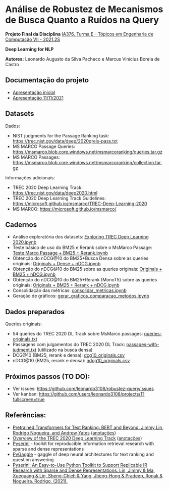 # Análise de Robustez de Mecanismos de Busca Quanto a Ruídos na Query

**Projeto Final da Disciplina**  [IA376, Turma E - Tópicos em Engenharia de Computação VII - 2021.2S](https://www.dac.unicamp.br/portal/caderno-de-horarios/2021/2/S/P/FEEC/IA376)

**Deep Learning for NLP**

**Autores:** Leonardo Augusto da Silva Pacheco e  Marcus Vinícius Borela de Castro

## Documentação do projeto
* [Apresentação inicial](https://docs.google.com/presentation/d/1ABkHVwfJ2r5Sga0m-WXv1LlMiF9o8vpB7wpiZ8N5Oa8/edit?usp=sharing)
* [Apresentação 11/11/2021](https://github.com/leonardo3108/robustez-query/blob/main/docs/Apresenta%C3%A7%C3%A3o%202%20-%2020211111.pptx)

## Datasets
Dados:
* NIST judgments for the Passage Ranking task: https://trec.nist.gov/data/deep/2020qrels-pass.txt
* MS MARCO Passage Queries: https://msmarco.blob.core.windows.net/msmarcoranking/queries.tar.gz
* MS MARCO Passages: https://msmarco.blob.core.windows.net/msmarcoranking/collection.tar.gz

Informações adicionais:
* TREC 2020 Deep Learning Track: https://trec.nist.gov/data/deep2020.html
* TREC 2020 Deep Learning Track Guidelines: https://microsoft.github.io/msmarco/TREC-Deep-Learning-2020
* MS MARCO: https://microsoft.github.io/msmarco/

## Cadernos
* Análise exploratória dos datasets: [Exploring TREC Deep Learning 2020.ipynb](https://github.com/leonardo3108/robustez-query/blob/main/code/Exploring%20TREC%20Deep%20Learning%202020.ipynb)
* Teste básico de uso do BM25 e Rerank sobre o MsMarco Passage: [Teste Marco Passage + BM25 + Rerank.ipynb](https://github.com/leonardo3108/robustez-query/blob/main/code/Teste%20Marco%20Passage%20+%20BM25%20+%20Rerank.ipynb)
* Obtenção do nDCG@10 do BM25+Busca Densa sobre as queries originais: [Originals + Dense + nDCG.ipynb](https://github.com/leonardo3108/robustez-query/blob/main/code/gerar_dcg10_por_dense_retrieval_base_passagens_com_julgamento_local.ipynb)
* Obtenção do nDCG@10 do BM25 sobre as queries originais: [Originals + BM25 + nDCG.ipynb](https://github.com/leonardo3108/robustez-query/blob/main/code/Originals%20%2B%20BM25%20%2B%20nDCG.ipynb)
* Obtenção do nDCG@10 do BM25+Rerank (MonoT5) sobre as queries originais: [Originals + BM25 + Rerank + nDCG.ipynb](https://github.com/leonardo3108/robustez-query/blob/main/code/Originals%20%2B%20BM25%20%2B%20Rerank%20%2B%20nDCG.ipynb)
* Consolidação das métricas: [consolidar_metricas.ipynb](https://github.com/leonardo3108/robustez-query/blob/main/code/consolidar_metricas.ipynb)
* Geração de gráficos: [gerar_graficos_comparacao_metodos.ipynb](https://github.com/leonardo3108/robustez-query/blob/main/code/gerar_graficos_comparacao_metodos.ipynb)

## Dados preparados
Queries originais:
* 54 queries do TREC 2020 DL Track sobre MsMarco passages: [queries-originals.txt](https://github.com/leonardo3108/robustez-query/blob/main/data/queries-originals.txt)
* Passagens com julgamentos do TREC 2020 DL Track: [passages-with-judment.txt](https://raw.githubusercontent.com/leonardo3108/robustez-query/main/data/passages-with-judment.txt) (utilizado na busca densa)
* DCG@10 (BM25, rerank e densa): [dcg10_originals.csv](https://github.com/leonardo3108/robustez-query/blob/main/data/dcg10_originals.csv)
* nDCG@10 (BM25, rerank e densa): [ndcg10_originals.csv](https://github.com/leonardo3108/robustez-query/blob/main/data/ndcg10_originals.csv)

## Próximos passos (TO DO):
- Ver issues: https://github.com/leonardo3108/robustez-query/issues
- Ver kanban: https://github.com/users/leonardo3108/projects/1?fullscreen=true

## Referências:
* [Pretrained Transformers for Text Ranking: BERT and Beyond. Jimmy Lin, Rodrigo Nogueira, and Andrew Yates](https://arxiv.org/abs/2010.06467) ([anotações](https://github.com/leonardo3108/robustez-query/blob/main/docs/references/Pretrained%20Transformers%20for%20Text%20Ranking%20-%20BERT%20and%20Beyond.pdf))
* [Overview of the TREC 2020 Deep Learning Track](https://arxiv.org/abs/2102.07662) ([anotações](https://github.com/leonardo3108/robustez-query/blob/main/docs/references/OVERVIEW%20OF%20THE%20TREC%202020%20DEEP%20LEARNING%20TRACK.pdf))
* [Pyserini](https://github.com/castorini/pyserini) - toolkit for reproducible information retrieval research with sparse and dense representations
* [PyGaggle](https://github.com/castorini/pygaggle/) - gaggle of deep neural architectures for text ranking and question answering
* [Pyserini: An Easy-to-Use Python Toolkit to Support Replicable IR Research with Sparse and Dense Representations. Lin, Jimmy & Ma, Xueguang & Lin, Sheng-Chieh & Yang, Jheng-Hong & Pradeep, Ronak & Nogueira, Rodrigo. (2021).](https://cs.uwaterloo.ca/~jimmylin/publications/Lin_etal_SIGIR2021_Pyserini.pdf)
